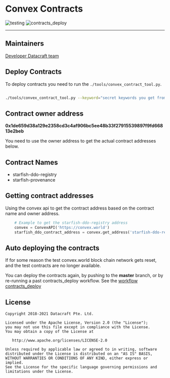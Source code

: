 # Convex Contracts

![testing](https://github.com/datacraft-dsc/convex-contracts/workflows/testing/badge.svg)
![contracts_deploy](https://github.com/datacraft-dsc/convex-contracts/workflows/contracts_deploy/badge.svg)

---


## Maintainers

 [Developer Datacraft team](developer@datacraft.sg)

## Deploy Contracts

To deploy contracts you need to run the `./tools/convex_contract_tool.py`.

```bash

./tools/convex_contract_tool.py --keyword="secret keywords you get from a private store which is not stored in git" deploy

```

## Contract owner address

**0x1de659d38a129e2358cd3c4af906bc5ee48b33f27915539897f9fd66813e2beb**

You need to use the owner address to get the actual contract addresses below.

## Contract Names

+   starfish-ddo-registry
+   starfish-provenance

## Getting contract addresses

Using the convex api to get the contract address based on the contract name and owner address.

```python
    # Example to get the starfish-ddo-registry address
    convex = ConvexAPI('https://convex.world')
    starfish_ddo_contract_address = convex.get_address('starfish-ddo-registry', '0x1de659d38a129e2358cd3c4af906bc5ee48b33f27915539897f9fd66813e2beb')
```

## Auto deploying the contracts

If for some reason the test convex.world block chain network gets reset, and the test contracts are no longer available.

You can deploy the contracts again, by pushing to the **master** branch, or by re-running a past contracts_deploy workflow. See the [workflow contracts_deploy](https://github.com/datacraft-dsc/convex-contracts/actions?query=workflow%3Acontracts_deploy)

## License

```
Copyright 2018-2021 Datacraft Pte. Ltd.

Licensed under the Apache License, Version 2.0 (the "License");
you may not use this file except in compliance with the License.
You may obtain a copy of the License at

   http://www.apache.org/licenses/LICENSE-2.0

Unless required by applicable law or agreed to in writing, software
distributed under the License is distributed on an "AS IS" BASIS,
WITHOUT WARRANTIES OR CONDITIONS OF ANY KIND, either express or implied.
See the License for the specific language governing permissions and
limitations under the License.
